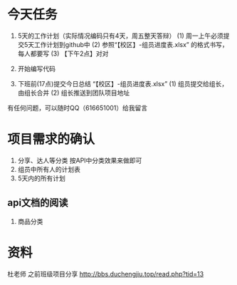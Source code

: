 
# 今天任务

1. 5天的工作计划（实际情况编码只有4天，周五整天答辩）
	(1) 周一上午必须提交5天工作计划到github中
	(2) 参照“【校区】-组员进度表.xlsx” 的格式书写，每人都要写
	(3) 【下午2点】对对

2. 开始编写代码

3. 下班前(17点)提交今日总结 “【校区】-组员进度表.xlsx”
	(1) 组员提交给组长，由组长合并
	(2) 组长推送到团队项目地址


有任何问题，可以随时QQ（616651001）给我留言


# 项目需求的确认

1. 分享、达人等分类 按API中分类效果来做即可
2. 组员中所有人的计划表
3. 5天内的所有计划

## api文档的阅读
1. 商品分类


# 资料

杜老师 之前班级项目分享
http://bbs.duchengjiu.top/read.php?tid=13

